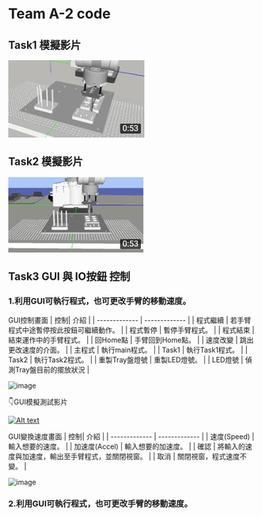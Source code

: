 # Team A-2 code

## Task1 模擬影片
[![Alt text](https://github.com/HappyKodalin/Team_A-2/blob/main/3363.png)](https://youtu.be/_5Xv-JR7kB4)

## Task2 模擬影片
[![Alt text](https://github.com/HappyKodalin/Team_A-2/blob/main/565.png)](https://youtu.be/YnPk6M07ZD0)

## Task3 GUI 與 IO按鈕 控制
### 1.利用GUI可執行程式，也可更改手臂的移動速度。

 GUI控制畫面
| 控制| 介紹 |
| ------------- | ------------- |
| 程式繼續  | 若手臂程式中途暫停按此按鈕可繼續動作。 |
| 程式暫停  | 暫停手臂程式。 |
| 程式結束  | 結束運作中的手臂程式。 |
| 回Home點  | 手臂回到Home點。 |
| 速度改變 | 跳出更改速度的介面。  |
| 主程式  | 執行main程式。  |
| Task1  | 執行Task1程式。  |
| Task2  | 執行Task2程式。  |
| 重製Tray盤燈號  | 重製LED燈號。  |
| LED燈號 | 偵測Tray盤目前的擺放狀況  |
  
![image](https://github.com/HappyKodalin/Team_A-2/assets/55493510/f1333059-2e8a-44d3-ada5-a1a21e031a00)

👇GUI模擬測試影片

[![Alt text](https://github.com/HappyKodalin/Team_A-2/assets/55493510/5abdd5a8-316a-4539-b0d4-605c241f6c21)](https://youtu.be/j7sycMXbqHM)

 GUI變換速度畫面
| 控制| 介紹 |
| ------------- | ------------- |
| 速度(Speed)  | 輸入想要的速度。 |
| 加速度(Accel)  | 輸入想要的加速度。 |
| 確認  | 將輸入的速度與加速度，輸出至手臂程式，並關閉視窗。 |
| 取消  | 關閉視窗，程式速度不變。 | 
 
![image](https://github.com/HappyKodalin/Team_A-2/assets/55493510/036ceb34-b052-4d3b-ac7b-427098a8af55)

### 2.利用GUI可執行程式，也可更改手臂的移動速度。


